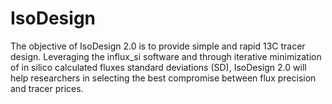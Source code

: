 # IsoDesign
The objective of IsoDesign 2.0 is to provide simple and rapid 13C tracer design. Leveraging the influx_si software and through iterative minimization of in silico calculated fluxes standard deviations (SD), IsoDesign 2.0 will help researchers in selecting the best compromise between flux precision and tracer prices.
